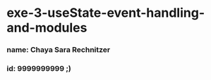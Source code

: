 # exe-3-useState-event-handling-and-modules

### name:  Chaya Sara Rechnitzer
### id:  9999999999 ;)
